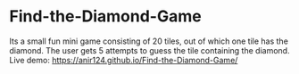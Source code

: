 # Find-the-Diamond-Game
Its a small fun mini game consisting of 20 tiles, out of which one tile has the diamond. The user gets 5 attempts to guess the tile containing the diamond. <br />
Live demo:
https://anir124.github.io/Find-the-Diamond-Game/
